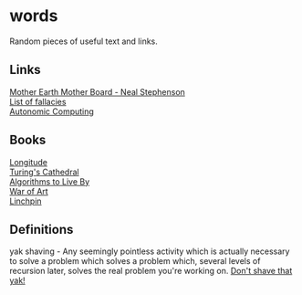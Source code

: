 # words
Random pieces of useful text and links.

## Links
[Mother Earth Mother Board - Neal Stephenson](https://www.wired.com/1996/12/ffglass/)  
[List of fallacies](https://en.wikipedia.org/wiki/List_of_fallacies)  
[Autonomic Computing](https://en.wikipedia.org/wiki/Autonomic_computing)  

## Books
[Longitude](https://en.wikipedia.org/wiki/Longitude_(book))  
[Turing's Cathedral](https://www.amazon.com/Turings-Cathedral-Origins-Digital-Universe/dp/1400075998/)  
[Algorithms to Live By](https://www.amazon.com/Algorithms-Live-Computer-Science-Decisions/dp/1627790365/)  
[War of Art](https://www.amazon.com/War-Art-Through-Creative-Battles/dp/1936891026/)  
[Linchpin](https://www.amazon.com/Linchpin-Are-Indispensable-Seth-Godin/dp/1591844096)  


## Definitions

yak shaving - Any seemingly pointless activity which is actually necessary to solve a problem which solves a problem which, several levels of recursion later, solves the real problem you're working on. [Don't shave that yak!](http://sethgodin.typepad.com/seths_blog/2005/03/dont_shave_that.html)  

